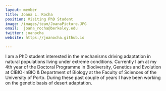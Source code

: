 ```yaml
---
layout: member
title: Joana L. Rocha
position: Visiting PhD Student
image: /images/team/JoanaPicture.JPG
email:  joana_rocha@berkeley.edu
twitter: joanocha
website: https://joanocha.github.io

---
```


I am a PhD student interested in the mechanisms driving adaptation in natural populations living under extreme conditions. Currently I am at my 4th year of the Doctoral Programme in Biodiversity, Genetics and Evolution at CIBIO-InBIO & Department of Biology at the Faculty of Sciences of the University of Porto. During these past couple of years I have been working on the genetic basis of desert adaptation.